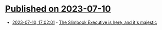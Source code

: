 # [Published on 2023-07-10](index.md)

* [2023-07-10, 17:02:01](https://lobste.rs/s/m1g36o/slimbook_executive_is_here_it_s_majestic) - [The Slimbook Executive is here, and it's majestic](https://www.dedoimedo.com/computers/slimbook-executive-here.html)
